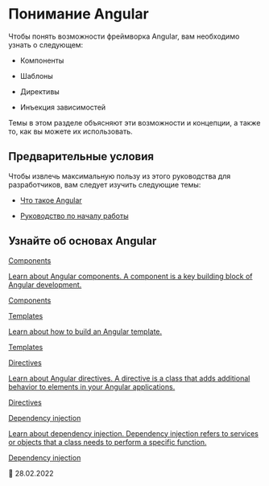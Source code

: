 # Понимание Angular

Чтобы понять возможности фреймворка Angular, вам необходимо узнать о следующем:

-   Компоненты

-   Шаблоны

-   Директивы

-   Инъекция зависимостей

Темы в этом разделе объясняют эти возможности и концепции, а также то, как вы можете их использовать.

## Предварительные условия

Чтобы извлечь максимальную пользу из этого руководства для разработчиков, вам следует изучить следующие темы:

-   [Что такое Angular][aioguidewhatisangular]

-   [Руководство по началу работы][aiostart]

## Узнайте об основах Angular

<div class="card-container">   <a href="guide/component-overview" class="docs-card" title="Components">
    <section>Components</section>
    <p>Learn about Angular components. A component is a key building block of Angular development.</p>
    <p class="card-footer">Components</p>
  </a>
  <a href="guide/template-syntax" class="docs-card" title="Templates">
    <section>Templates</section>
    <p>Learn about how to build an Angular template.</p>
    <p class="card-footer">Templates</p>
  </a>
  <a href="guide/built-in-directives" class="docs-card" title="Directives">
    <section>Directives</section>
    <p>Learn about Angular directives. A directive is a class that adds additional behavior to elements in your Angular applications.</p>
    <p class="card-footer">Directives</p>
  </a>
  <a href="guide/dependency-injection" class="docs-card" title="Dependency injection">
    <section>Dependency injection</section>
    <p>Learn about dependency injection. Dependency injection refers to services or objects that a class needs to perform a specific function.</p>
    <p class="card-footer">Dependency injection</p>
  </a>
  <!-- <a href="guide/rendering-overview" class="docs-card" title="Angular service worker developer guide">
    <section>Rendering</section>
    <p>Learn how about server-side rendering and pre-rendering using Angular Universal.</p>
    <p class="card-footer">Angular Universal</p>
  </a> -->
</div>

<!-- links -->

[aioguidewhatisangular]: guide/what-is-angular 'What is Angular? | Angular'
[aiostart]: start 'Getting started with Angular | Angular'

<!-- external links -->

<!-- end links -->

:date: 28.02.2022
